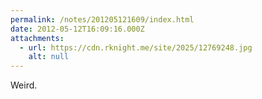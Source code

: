 ```yaml
---
permalink: /notes/201205121609/index.html
date: 2012-05-12T16:09:16.000Z
attachments:
  - url: https://cdn.rknight.me/site/2025/12769248.jpg
    alt: null
---
```


Weird.
